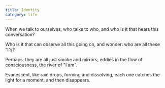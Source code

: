 ```yaml
---
title: Identity
category: life
---
```


When we talk to ourselves, who talks to who, and who is it that hears this conversation?

Who is it  that can observe all this going on, and wonder: who are  all these “I”s?

Perhaps, they are all just smoke  and mirrors, eddies in the flow  of consciousness, the river of "I am".

Evanescent, like rain drops, forming and dissolving, each one catches the light for a moment, and then disappears.
